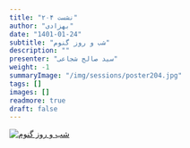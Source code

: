 ```yaml
---
title: "نشست ۲۰۴"
author: "بهزادی"
date: "1401-01-24"
subtitle: "شب و روز گنوم"
description: ""
presenter: "سید صالح شجاعی"
weight: -1
summaryImage: "/img/sessions/poster204.jpg"
tags: []
images: []
readmore: true
draft: false
---
```

[![شب و روز گنوم](/img/sessions/poster204.jpg)](/img/sessions/poster204.jpg)
